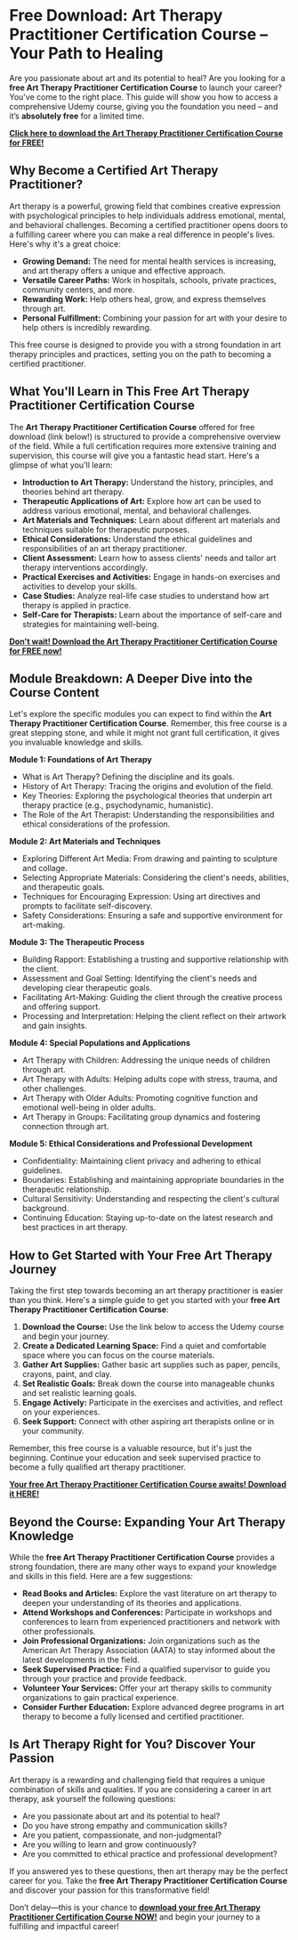 # Free Download: Art Therapy Practitioner Certification Course – Your Path to Healing

Are you passionate about art and its potential to heal? Are you looking for a **free Art Therapy Practitioner Certification Course** to launch your career? You've come to the right place. This guide will show you how to access a comprehensive Udemy course, giving you the foundation you need – and it’s **absolutely free** for a limited time.

[**Click here to download the Art Therapy Practitioner Certification Course for FREE!**](https://udemywork.com/art-therapy-practitioner-certification-course)

## Why Become a Certified Art Therapy Practitioner?

Art therapy is a powerful, growing field that combines creative expression with psychological principles to help individuals address emotional, mental, and behavioral challenges. Becoming a certified practitioner opens doors to a fulfilling career where you can make a real difference in people's lives. Here's why it's a great choice:

*   **Growing Demand:** The need for mental health services is increasing, and art therapy offers a unique and effective approach.
*   **Versatile Career Paths:** Work in hospitals, schools, private practices, community centers, and more.
*   **Rewarding Work:** Help others heal, grow, and express themselves through art.
*   **Personal Fulfillment:** Combining your passion for art with your desire to help others is incredibly rewarding.

This free course is designed to provide you with a strong foundation in art therapy principles and practices, setting you on the path to becoming a certified practitioner.

## What You'll Learn in This Free Art Therapy Practitioner Certification Course

The **Art Therapy Practitioner Certification Course** offered for free download (link below!) is structured to provide a comprehensive overview of the field. While a full certification requires more extensive training and supervision, this course will give you a fantastic head start. Here's a glimpse of what you'll learn:

*   **Introduction to Art Therapy:** Understand the history, principles, and theories behind art therapy.
*   **Therapeutic Applications of Art:** Explore how art can be used to address various emotional, mental, and behavioral challenges.
*   **Art Materials and Techniques:** Learn about different art materials and techniques suitable for therapeutic purposes.
*   **Ethical Considerations:** Understand the ethical guidelines and responsibilities of an art therapy practitioner.
*   **Client Assessment:** Learn how to assess clients' needs and tailor art therapy interventions accordingly.
*   **Practical Exercises and Activities:** Engage in hands-on exercises and activities to develop your skills.
*   **Case Studies:** Analyze real-life case studies to understand how art therapy is applied in practice.
*   **Self-Care for Therapists:** Learn about the importance of self-care and strategies for maintaining well-being.

[**Don't wait! Download the Art Therapy Practitioner Certification Course for FREE now!**](https://udemywork.com/art-therapy-practitioner-certification-course)

## Module Breakdown: A Deeper Dive into the Course Content

Let's explore the specific modules you can expect to find within the **Art Therapy Practitioner Certification Course**. Remember, this free course is a great stepping stone, and while it might not grant full certification, it gives you invaluable knowledge and skills.

**Module 1: Foundations of Art Therapy**

*   What is Art Therapy? Defining the discipline and its goals.
*   History of Art Therapy: Tracing the origins and evolution of the field.
*   Key Theories: Exploring the psychological theories that underpin art therapy practice (e.g., psychodynamic, humanistic).
*   The Role of the Art Therapist: Understanding the responsibilities and ethical considerations of the profession.

**Module 2: Art Materials and Techniques**

*   Exploring Different Art Media: From drawing and painting to sculpture and collage.
*   Selecting Appropriate Materials: Considering the client's needs, abilities, and therapeutic goals.
*   Techniques for Encouraging Expression: Using art directives and prompts to facilitate self-discovery.
*   Safety Considerations: Ensuring a safe and supportive environment for art-making.

**Module 3: The Therapeutic Process**

*   Building Rapport: Establishing a trusting and supportive relationship with the client.
*   Assessment and Goal Setting: Identifying the client's needs and developing clear therapeutic goals.
*   Facilitating Art-Making: Guiding the client through the creative process and offering support.
*   Processing and Interpretation: Helping the client reflect on their artwork and gain insights.

**Module 4: Special Populations and Applications**

*   Art Therapy with Children: Addressing the unique needs of children through art.
*   Art Therapy with Adults: Helping adults cope with stress, trauma, and other challenges.
*   Art Therapy with Older Adults: Promoting cognitive function and emotional well-being in older adults.
*   Art Therapy in Groups: Facilitating group dynamics and fostering connection through art.

**Module 5: Ethical Considerations and Professional Development**

*   Confidentiality: Maintaining client privacy and adhering to ethical guidelines.
*   Boundaries: Establishing and maintaining appropriate boundaries in the therapeutic relationship.
*   Cultural Sensitivity: Understanding and respecting the client's cultural background.
*   Continuing Education: Staying up-to-date on the latest research and best practices in art therapy.

## How to Get Started with Your Free Art Therapy Journey

Taking the first step towards becoming an art therapy practitioner is easier than you think. Here's a simple guide to get you started with your **free Art Therapy Practitioner Certification Course**:

1.  **Download the Course:** Use the link below to access the Udemy course and begin your journey.
2.  **Create a Dedicated Learning Space:** Find a quiet and comfortable space where you can focus on the course materials.
3.  **Gather Art Supplies:** Gather basic art supplies such as paper, pencils, crayons, paint, and clay.
4.  **Set Realistic Goals:** Break down the course into manageable chunks and set realistic learning goals.
5.  **Engage Actively:** Participate in the exercises and activities, and reflect on your experiences.
6.  **Seek Support:** Connect with other aspiring art therapists online or in your community.

Remember, this free course is a valuable resource, but it's just the beginning. Continue your education and seek supervised practice to become a fully qualified art therapy practitioner.

[**Your free Art Therapy Practitioner Certification Course awaits! Download it HERE!**](https://udemywork.com/art-therapy-practitioner-certification-course)

## Beyond the Course: Expanding Your Art Therapy Knowledge

While the **free Art Therapy Practitioner Certification Course** provides a strong foundation, there are many other ways to expand your knowledge and skills in this field. Here are a few suggestions:

*   **Read Books and Articles:** Explore the vast literature on art therapy to deepen your understanding of its theories and applications.
*   **Attend Workshops and Conferences:** Participate in workshops and conferences to learn from experienced practitioners and network with other professionals.
*   **Join Professional Organizations:** Join organizations such as the American Art Therapy Association (AATA) to stay informed about the latest developments in the field.
*   **Seek Supervised Practice:** Find a qualified supervisor to guide you through your practice and provide feedback.
*   **Volunteer Your Services:** Offer your art therapy skills to community organizations to gain practical experience.
*   **Consider Further Education:** Explore advanced degree programs in art therapy to become a fully licensed and certified practitioner.

## Is Art Therapy Right for You? Discover Your Passion

Art therapy is a rewarding and challenging field that requires a unique combination of skills and qualities. If you are considering a career in art therapy, ask yourself the following questions:

*   Are you passionate about art and its potential to heal?
*   Do you have strong empathy and communication skills?
*   Are you patient, compassionate, and non-judgmental?
*   Are you willing to learn and grow continuously?
*   Are you committed to ethical practice and professional development?

If you answered yes to these questions, then art therapy may be the perfect career for you. Take the **free Art Therapy Practitioner Certification Course** and discover your passion for this transformative field!

Don’t delay—this is your chance to **[download your free Art Therapy Practitioner Certification Course NOW!](https://udemywork.com/art-therapy-practitioner-certification-course)** and begin your journey to a fulfilling and impactful career!
